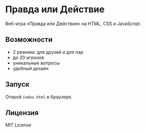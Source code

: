 # Правда или Действие

Веб-игра «Правда или Действие» на HTML, CSS и JavaScript.

## Возможности
- 2 режима: для друзей и для пар
- до 20 игроков
- уникальные вопросы
- удобный дизайн

## Запуск
Открой `index.html` в браузере.

## Лицензия
MIT License
